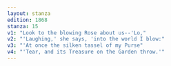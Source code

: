 ```yaml
---
layout: stanza
edition: 1868
stanza: 15
v1: "Look to the blowing Rose about us--'Lo,"
v2: "'Laughing,' she says, 'into the world I blow:"
v3: "'At once the silken tassel of my Purse"
v4: "'Tear, and its Treasure on the Garden throw.'"
---
```


